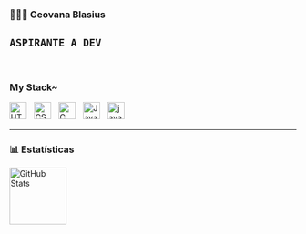 ### 👩🏻‍💻 Geovana Blasius

**`ASPIRANTE A DEV`**
---

<p align="left">
    <a>
        <img href=[![Instagram](https://img.shields.io/badge/-Instagram-000?style=for-the-badge&logo=instagram&logoColor=FF00F6&color:FFF)](instagraam)
        />
    </a>
    <a>
        <img 
            href=[![LinkedIn](https://img.shields.io/badge/-LinkedIn-000?style=for-the-badge&logo=linkedin&logoColor=FF00F6&color:FFF)]()
        />
    </a> 
</p>

### My Stack~

<img 
    align="left" 
    alt="HTML"
    title="HTML" 
    width="30px" 
    style="padding-right: 10;" 
    src="https://cdn.jsdelivr.net/gh/devicons/devicon@latest/icons/html5/html5-original.svg" 
/>
<img 
    align="left" 
    alt="CSS" 
    title="CSS"
    width="30px" 
    style="padding-right: 10;" 
    src="https://cdn.jsdelivr.net/gh/devicons/devicon@latest/icons/css3/css3-original.svg" 
/>
<img
    align="left"
    alt="C"
    title="C"
    width="30px"
    style="padding-right: 10;"
    src="https://cdn.jsdelivr.net/gh/devicons/devicon/icons/c/c-original.svg"
/>
<img 
    align="left" 
    alt="JavaScript" 
    title="JavaScript"
    width="30px" 
    style="padding-right: 10;" 
    src="https://cdn.jsdelivr.net/gh/devicons/devicon@latest/icons/javascript/javascript-original.svg" 
/>
<img
    align="left"
    alt="java"
    title="java"
    width="30px"
    style="padding-right: 10;"
    src="https://cdn.jsdelivr.net/gh/devicons/devicon/icons/java/java-original.svg"
/>

<br/>
<br/>

---

### 📊 Estatísticas

<img 
      align="left" 
      alt="GitHub Stats" 
      height="100" 
      src="https://github-readme-stats.vercel.app/api/top-langs/?username=GeovanaBlasius&theme=tokyonight&layout=compact&custom_title=Tecnologias&langs_count=9" 
  />
</p>
